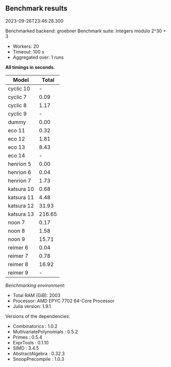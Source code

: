 ## Benchmark results

2023-09-26T23:46:28.300

Benchmarked backend: groebner
Benchmark suite: Integers modulo 2^30 + 3

- Workers: 20
- Timeout: 100 s
- Aggregated over: 1 runs

**All timings in seconds.**

|Model|Total|
|-----|---|
|cyclic 10| - |
|cyclic 7|0.09|
|cyclic 8|1.17|
|cyclic 9| - |
|dummy|0.00|
|eco 11|0.32|
|eco 12|1.81|
|eco 13|8.43|
|eco 14| - |
|henrion 5|0.00|
|henrion 6|0.04|
|henrion 7|1.73|
|katsura 10|0.68|
|katsura 11|4.48|
|katsura 12|31.93|
|katsura 13|216.65|
|noon 7|0.17|
|noon 8|1.58|
|noon 9|15.71|
|reimer 6|0.04|
|reimer 7|0.78|
|reimer 8|16.92|
|reimer 9| - |

*Benchmarking environment:*

* Total RAM (GiB): 2003
* Processor: AMD EPYC 7702 64-Core Processor                
* Julia version: 1.9.1

Versions of the dependencies:

* Combinatorics : 1.0.2
* MultivariatePolynomials : 0.5.2
* Primes : 0.5.4
* ExprTools : 0.1.10
* SIMD : 3.4.5
* AbstractAlgebra : 0.32.3
* SnoopPrecompile : 1.0.3
